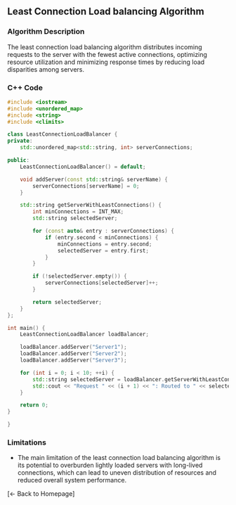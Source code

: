 ## Least Connection Load balancing Algorithm

### Algorithm Description
The least connection load balancing algorithm distributes incoming requests to the server with the fewest active connections, optimizing resource utilization and minimizing response times by reducing load disparities among servers. 

### C++ Code

```cpp
#include <iostream>
#include <unordered_map>
#include <string>
#include <climits>

class LeastConnectionLoadBalancer {
private:
    std::unordered_map<std::string, int> serverConnections;

public:
    LeastConnectionLoadBalancer() = default;

    void addServer(const std::string& serverName) {
        serverConnections[serverName] = 0;
    }

    std::string getServerWithLeastConnections() {
        int minConnections = INT_MAX;
        std::string selectedServer;

        for (const auto& entry : serverConnections) {
            if (entry.second < minConnections) {
                minConnections = entry.second;
                selectedServer = entry.first;
            }
        }

        if (!selectedServer.empty()) {
            serverConnections[selectedServer]++;
        }

        return selectedServer;
    }
};

int main() {
    LeastConnectionLoadBalancer loadBalancer;

    loadBalancer.addServer("Server1");
    loadBalancer.addServer("Server2");
    loadBalancer.addServer("Server3");

    for (int i = 0; i < 10; ++i) {
        std::string selectedServer = loadBalancer.getServerWithLeastConnections();
        std::cout << "Request " << (i + 1) << ": Routed to " << selectedServer << std::endl;
    }

    return 0;
}

}
```


### Limitations
* The main limitation of the least connection load balancing algorithm is its potential to overburden lightly loaded servers with long-lived connections, which can lead to uneven distribution of resources and reduced overall system performance.

[← Back to Homepage]
